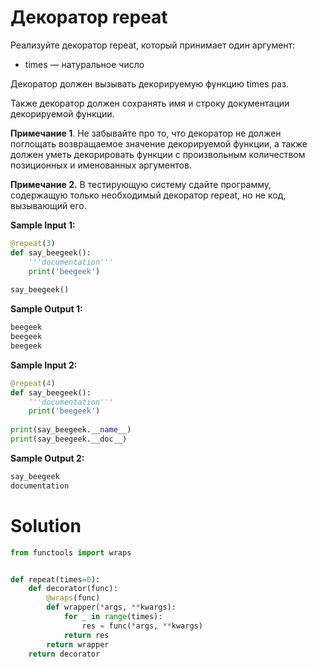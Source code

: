 # Декоратор repeat
Реализуйте декоратор repeat, который принимает один аргумент:

* times — натуральное число

Декоратор должен вызывать декорируемую функцию times раз.

Также декоратор должен сохранять имя и строку документации декорируемой функции.

**Примечание 1**. Не забывайте про то, что декоратор не должен поглощать возвращаемое значение декорируемой функции, а также должен уметь декорировать функции с произвольным количеством позиционных и именованных аргументов.

**Примечание 2.** В тестирующую систему сдайте программу, содержащую только необходимый декоратор repeat, но не код, вызывающий его.

**Sample Input 1:**
```python
@repeat(3)
def say_beegeek():
    '''documentation'''
    print('beegeek')
    
say_beegeek()
```
**Sample Output 1:**
```python
beegeek
beegeek
beegeek
```
**Sample Input 2:**
```python
@repeat(4)
def say_beegeek():
    '''documentation'''
    print('beegeek')
    
print(say_beegeek.__name__)
print(say_beegeek.__doc__)
```
**Sample Output 2:**
```python
say_beegeek
documentation
```

# Solution
```python
from functools import wraps


def repeat(times=0):
    def decorator(func):
        @wraps(func)
        def wrapper(*args, **kwargs):
            for _ in range(times):
                res = func(*args, **kwargs)
            return res
        return wrapper
    return decorator
```